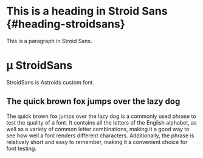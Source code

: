 <head>
  <style>
    @font-face {
      font-family: 'StroidSans-Regular';
      src: url('./StroidSans-Regular.ttf') format('truetype');
    }

    h1, h2, p {
      font-family: 'StroidSans-Regular', sans-serif;
    }
  </style>
</head>

# This is a heading in Stroid Sans {#heading-stroidsans}

This is a paragraph in Stroid Sans.

<body>
  <h1>µ StroidSans</h1>
  <p>StroidSans is Astroids custom font.</p>

  <h2>The quick brown fox jumps over the lazy dog</h2>
  <p>The quick brown fox jumps over the lazy dog is a commonly used phrase to test the quality of a font. It contains all the letters of the English alphabet, as well as a variety of common letter combinations, making it a good way to see how well a font renders different characters. Additionally, the phrase is relatively short and easy to remember, making it a convenient choice for font testing.</p>
</body>

